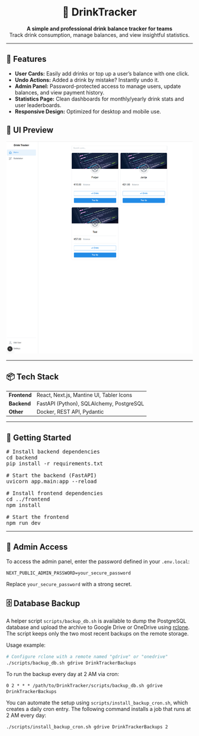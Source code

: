 <h1 align="center">🥤 DrinkTracker</h1>

<p align="center">
  <b>A simple and professional drink balance tracker for teams</b><br />
  Track drink consumption, manage balances, and view insightful statistics.
</p>

<hr/>

<h2>🚀 Features</h2>

<ul>
  <li><b>User Cards:</b> Easily add drinks or top up a user’s balance with one click.</li>
  <li><b>Undo Actions:</b> Added a drink by mistake? Instantly undo it.</li>
  <li><b>Admin Panel:</b> Password-protected access to manage users, update balances, and view payment history.</li>
  <li><b>Statistics Page:</b> Clean dashboards for monthly/yearly drink stats and user leaderboards.</li>
  <li><b>Responsive Design:</b> Optimized for desktop and mobile use.</li>
</ul>

<h2>📸 UI Preview</h2>

<p align="center">
  <img src="images/preview.png" alt="App Screenshot" width="600" />
</p>

<hr/>

<h2>📦 Tech Stack</h2>

<table>
  <tr>
    <td><b>Frontend</b></td>
    <td>React, Next.js, Mantine UI, Tabler Icons</td>
  </tr>
  <tr>
    <td><b>Backend</b></td>
    <td>FastAPI (Python), SQLAlchemy, PostgreSQL</td>
  </tr>
  <tr>
    <td><b>Other</b></td>
    <td>Docker, REST API, Pydantic</td>
  </tr>
</table>

<hr/>

<h2>🔧 Getting Started</h2>

<pre>
# Install backend dependencies
cd backend
pip install -r requirements.txt

# Start the backend (FastAPI)
uvicorn app.main:app --reload

# Install frontend dependencies
cd ../frontend
npm install

# Start the frontend
npm run dev
</pre>

<hr/>

<h2>🔐 Admin Access</h2>

To access the admin panel, enter the password defined in your `.env.local`:

```env
NEXT_PUBLIC_ADMIN_PASSWORD=your_secure_password
```
Replace `your_secure_password` with a strong secret.

<h2>🗄 Database Backup</h2>

A helper script <code>scripts/backup_db.sh</code> is available to dump the PostgreSQL
 database and upload the archive to Google Drive or OneDrive using
<a href="https://rclone.org">rclone</a>. The script keeps only the two most recent
backups on the remote storage.

Usage example:

```bash
# Configure rclone with a remote named "gdrive" or "onedrive"
./scripts/backup_db.sh gdrive DrinkTrackerBackups
```

To run the backup every day at 2 AM via cron:

```cron
0 2 * * * /path/to/DrinkTracker/scripts/backup_db.sh gdrive DrinkTrackerBackups
```

You can automate the setup using `scripts/install_backup_cron.sh`, which
creates a daily cron entry. The following command installs a job that runs at
2 AM every day:

```bash
./scripts/install_backup_cron.sh gdrive DrinkTrackerBackups 2
```
